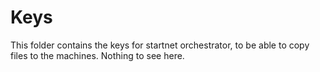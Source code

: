 # Keys

This folder contains the keys for startnet orchestrator, to be able to copy files to the machines. Nothing to see here.